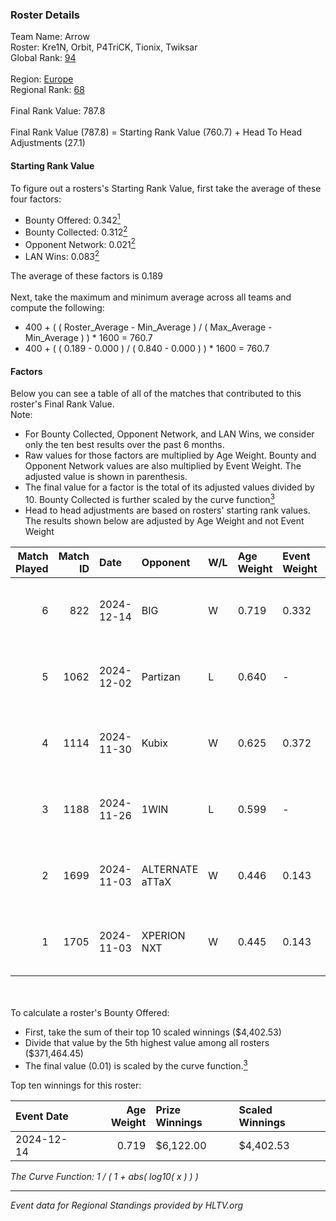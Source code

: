 ### Roster Details<br />
Team Name: Arrow<br />
Roster: Kre1N, Orbit, P4TriCK, Tionix, Twiksar<br />
Global Rank: [94](../../standings_global_2025_02_24.md)<br />
<br />
Region: [Europe]( ../../standings_europe_2025_02_24.md)<br />
Regional Rank: [68]( ../../standings_europe_2025_02_24.md)<br />
<br />
Final Rank Value:  787.8<br />
<br />
Final Rank Value (787.8) = Starting Rank Value (760.7) + Head To Head Adjustments (27.1)<br />

#### Starting Rank Value<br />
To figure out a rosters's Starting Rank Value, first take the average of these four factors:<br />
- Bounty Offered: 0.342[<sup>1</sup>](#table2)
- Bounty Collected: 0.312[<sup>2</sup>](#table1)
- Opponent Network: 0.021[<sup>2</sup>](#table1)
- LAN Wins: 0.083[<sup>2</sup>](#table1)

The average of these factors is 0.189<br />
<br />
Next, take the maximum and minimum average across all teams and compute the following:<br />
- 400 + ( ( Roster_Average - Min_Average ) / ( Max_Average - Min_Average ) ) * 1600 = 760.7
- 400 + ( ( 0.189 - 0.000 ) / ( 0.840 - 0.000 ) ) * 1600 = 760.7


#### Factors<br />
Below you can see a table of all of the matches that contributed to this roster's Final Rank Value.<br />
Note:<br />

- For Bounty Collected, Opponent Network, and LAN Wins, we consider only the ten best results over the past 6 months.
- Raw values for those factors are multiplied by Age Weight. Bounty and Opponent Network values are also multiplied by Event Weight. The adjusted value is shown in parenthesis.
- The final value for a factor is the total of its adjusted values divided by 10. Bounty Collected is further scaled by the curve function[<sup>3</sup>](#curveFunction)
- Head to head adjustments are based on rosters' starting rank values. The results shown below are adjusted by Age Weight and not Event Weight
<span id="table1"></span><br />


| Match Played | Match ID | Date       | Opponent        | W/L | Age Weight | Event Weight | Bounty Collected | Opponent Network | LAN Wins  | H2H Adj. | Roster                                 |
| -: | -: | :- | :- | :- | :- | :- | :- | :- | :- | -: | :- |
|            6 |      822 | 2024-12-14 | BIG             | W   | 0.719      | 0.332        | 0.228 (0.054)    | 0.644 (0.154)    | 1 (0.719) |    21.76 | Kre1N, Orbit, P4TriCK, Tionix, Twiksar |
|            5 |     1062 | 2024-12-02 | Partizan        | L   | 0.640      | -            | -                | -                | -         |    -3.35 | Kre1N, Orbit, P4TriCK, Tionix, Twiksar |
|            4 |     1114 | 2024-11-30 | Kubix           | W   | 0.625      | 0.372        | 0.031 (0.007)    | 0.119 (0.028)    | 0 (0.000) |     9.83 | Kre1N, Orbit, P4TriCK, Tionix, Twiksar |
|            3 |     1188 | 2024-11-26 | 1WIN            | L   | 0.599      | -            | -                | -                | -         |   -12.46 | Kre1N, Orbit, P4TriCK, Tionix, Twiksar |
|            2 |     1699 | 2024-11-03 | ALTERNATE aTTaX | W   | 0.446      | 0.143        | 0.020 (0.001)    | 0.416 (0.027)    | 0 (0.000) |     8.61 | Kre1N, Orbit, P4TriCK, Tionix, Twiksar |
|            1 |     1705 | 2024-11-03 | XPERION NXT     | W   | 0.445      | 0.143        | 0.000 (0.000)    | 0.000 (0.000)    | 0 (0.000) |     2.70 | Kre1N, Orbit, P4TriCK, Tionix, Twiksar |

<br />
<span id="table2"></span><br />
To calculate a roster's Bounty Offered:<br />

- First, take the sum of their top 10 scaled winnings ($4,402.53)
- Divide that value by the 5th highest value among all rosters ($371,464.45)
- The final value (0.01) is scaled by the curve function.[<sup>3</sup>](#curveFunction)

Top ten winnings for this roster:<br />

| Event Date | Age Weight | Prize Winnings | Scaled Winnings |
| :- | -: | :- | :- |
| 2024-12-14 |      0.719 | $6,122.00      | $4,402.53       |


<span id="curveFunction"></span>_The Curve Function: 1 / ( 1 + abs( log10( x ) ) )_<br />

---
_Event data for Regional Standings provided by HLTV.org_<br />
